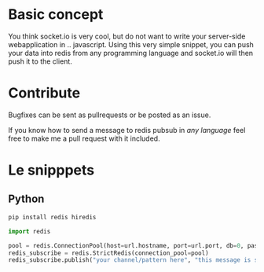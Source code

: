 Basic concept
=============

You think socket.io is very cool, but do not want to write your server-side webapplication in .. javascript. Using this very simple snippet, you can push your data into redis from any programming language and socket.io will then push it to the client.

Contribute
==========

Bugfixes can be sent as pullrequests or be posted as an issue.

If you know how to send a message to redis pubsub in *any language* feel free to make me a pull request with it included.


Le snipppets
============

Python
------

```bash
pip install redis hiredis
```

```python
import redis

pool = redis.ConnectionPool(host=url.hostname, port=url.port, db=0, password=url.password)
redis_subscribe = redis.StrictRedis(connection_pool=pool)
redis_subscribe.publish("your channel/pattern here", "this message is sent to socket.io")
``` 